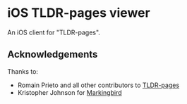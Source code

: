 iOS TLDR-pages viewer
=====================

An iOS client for "TLDR-pages".

Acknowledgements
----------------

Thanks to:
* Romain Prieto and all other contributors to [TLDR-pages](https://github.com/tldr-pages/tldr)
* Kristopher Johnson for [Markingbird](https://github.com/kristopherjohnson/Markingbird)
